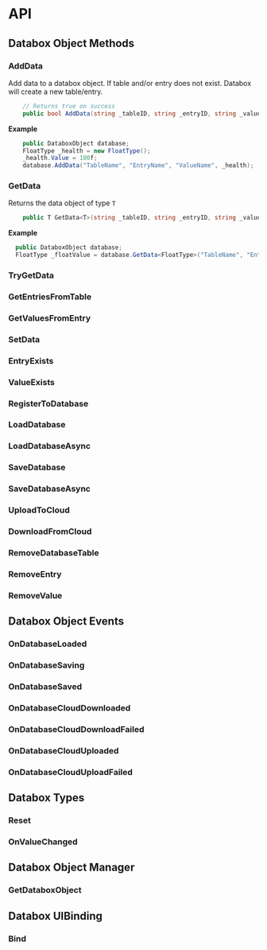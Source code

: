 # API

## Databox Object Methods

### AddData
Add data to a databox object. If table and/or entry does not exist. Databox will create a new table/entry.  
```csharp
    // Returns true on success
    public bool AddData(string _tableID, string _entryID, string _valueID, DataboxType _data)
```  
**Example**  
```csharp
    public DataboxObject database;
    FloatType _health = new FloatType();
    _health.Value = 100f;
    database.AddData("TableName", "EntryName", "ValueName", _health);
````
  
### GetData
Returns the data object of type `T`
```csharp
    public T GetData<T>(string _tableID, string _entryID, string _valueID) where T : DataboxType
```  
**Example**  
```csharp
  public DataboxObject database;
  FloatType _floatValue = database.GetData<FloatType>("TableName", "EntryName", "ValueName");
```
  
### TryGetData


### GetEntriesFromTable
### GetValuesFromEntry
### SetData
### EntryExists
### ValueExists
### RegisterToDatabase
### LoadDatabase
### LoadDatabaseAsync
### SaveDatabase
### SaveDatabaseAsync
### UploadToCloud
### DownloadFromCloud
### RemoveDatabaseTable
### RemoveEntry
### RemoveValue

## Databox Object Events

### OnDatabaseLoaded
### OnDatabaseSaving
### OnDatabaseSaved
### OnDatabaseCloudDownloaded
### OnDatabaseCloudDownloadFailed
### OnDatabaseCloudUploaded
### OnDatabaseCloudUploadFailed

## Databox Types
### Reset
### OnValueChanged

## Databox Object Manager
### GetDataboxObject

## Databox UIBinding
### Bind
